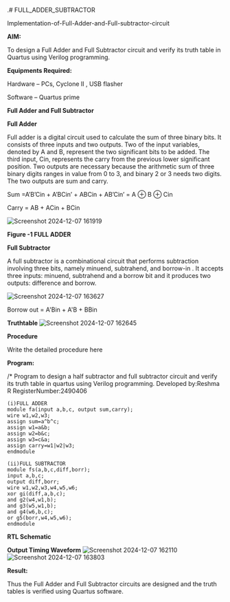 .# FULL_ADDER_SUBTRACTOR

Implementation-of-Full-Adder-and-Full-subtractor-circuit

**AIM:**

To design a Full Adder and Full Subtractor circuit and verify its truth table in Quartus using Verilog programming.

**Equipments Required:**

Hardware – PCs, Cyclone II , USB flasher

Software – Quartus prime

**Full Adder and Full Subtractor**

**Full Adder**

Full adder is a digital circuit used to calculate the sum of three binary bits. It consists of three inputs and two outputs. Two of the input variables, denoted by A and B, represent the two significant bits to be added. The third input, Cin, represents the carry from the previous lower significant position. Two outputs are necessary because the arithmetic sum of three binary digits ranges in value from 0 to 3, and binary 2 or 3 needs two digits. The two outputs are sum and carry.

Sum =A’B’Cin + A’BCin’ + ABCin + AB’Cin’ = A ⊕ B ⊕ Cin 

Carry = AB + ACin + BCin

![Screenshot 2024-12-07 161919](https://github.com/user-attachments/assets/f7933385-6247-4f2d-aa52-d6da7a1ad4d0)

**Figure -1 FULL ADDER**

**Full Subtractor**

A full subtractor is a combinational circuit that performs subtraction involving three bits, namely minuend, subtrahend, and borrow-in . It accepts three inputs: minuend, subtrahend and a borrow bit and it produces two outputs: difference and borrow.

![Screenshot 2024-12-07 163627](https://github.com/user-attachments/assets/3fd04439-93db-414d-b72f-866fc10104b2)

Borrow out = A'Bin + A'B + BBin

**Truthtable**
![Screenshot 2024-12-07 162645](https://github.com/user-attachments/assets/1a9fa0f1-bcb1-42cf-a49d-b57e5db7232a)


**Procedure**

Write the detailed procedure here

**Program:**

/* Program to design a half subtractor and full subtractor circuit and verify its truth table in quartus using Verilog programming. Developed by:Reshma R RegisterNumber:2490406
```
(i)FULL ADDER
module fa(input a,b,c, output sum,carry);
wire w1,w2,w3;
assign sum=a^b^c;
assign w1=a&b;
assign w2=b&c;
assign w3=c&a;
assign carry=w1|w2|w3;
endmodule

(ii)FULL SUBTRACTOR
module fs(a,b,c,diff,borr);
input a,b,c;
output diff,borr;
wire w1,w2,w3,w4,w5,w6;
xor gi(diff,a,b,c);
and g2(w4,w1,b);
and g3(w5,w1,b);
and g4(w6,b,c);
or g5(borr,w4,w5,w6);
endmodule
```
**RTL Schematic**

**Output Timing Waveform**
![Screenshot 2024-12-07 162110](https://github.com/user-attachments/assets/87e5c1c7-f913-4307-8853-ec5b216b2388)
![Screenshot 2024-12-07 163803](https://github.com/user-attachments/assets/3fd5cdbf-c139-4d58-ac89-a9163e30d145)



**Result:**

Thus the Full Adder and Full Subtractor circuits are designed and the truth tables is verified using Quartus software.



